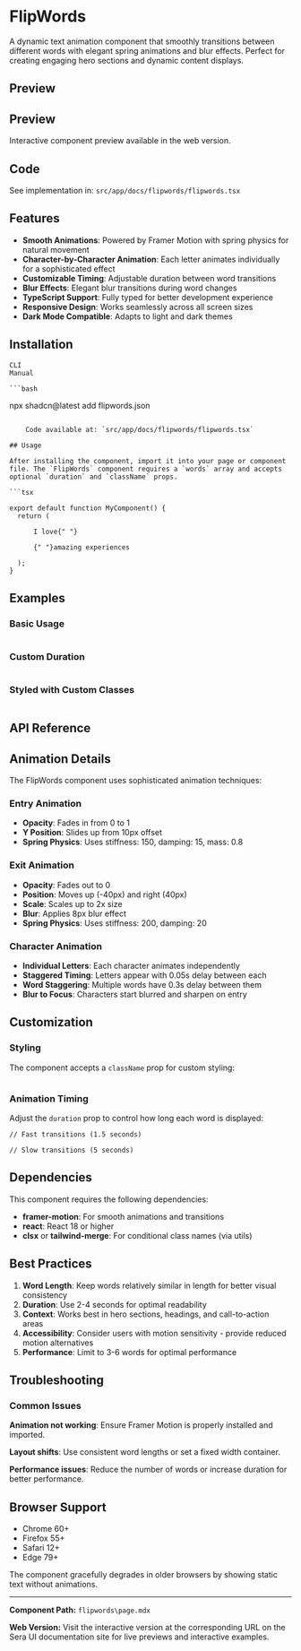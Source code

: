 # FlipWords 

A dynamic text animation component that smoothly transitions between different words with elegant spring animations and blur effects. Perfect for creating engaging hero sections and dynamic content displays.

## Preview

## Preview

Interactive component preview available in the web version.

## Code

See implementation in: `src/app/docs/flipwords/flipwords.tsx`

## Features

- **Smooth Animations**: Powered by Framer Motion with spring physics for natural movement
- **Character-by-Character Animation**: Each letter animates individually for a sophisticated effect
- **Customizable Timing**: Adjustable duration between word transitions
- **Blur Effects**: Elegant blur transitions during word changes
- **TypeScript Support**: Fully typed for better development experience
- **Responsive Design**: Works seamlessly across all screen sizes
- **Dark Mode Compatible**: Adapts to light and dark themes

## Installation

    CLI
    Manual

    ```bash
npx shadcn@latest add flipwords.json
```

    Code available at: `src/app/docs/flipwords/flipwords.tsx`

## Usage

After installing the component, import it into your page or component file. The `FlipWords` component requires a `words` array and accepts optional `duration` and `className` props.

```tsx

export default function MyComponent() {
  return (
    
      I love{" "}
      
      {" "}amazing experiences
    
  );
}
```

## Examples

### Basic Usage

```tsx

```

### Custom Duration

```tsx

```

### Styled with Custom Classes

```tsx

```

## API Reference

## Animation Details

The FlipWords component uses sophisticated animation techniques:

### Entry Animation
- **Opacity**: Fades in from 0 to 1
- **Y Position**: Slides up from 10px offset
- **Spring Physics**: Uses stiffness: 150, damping: 15, mass: 0.8

### Exit Animation
- **Opacity**: Fades out to 0
- **Position**: Moves up (-40px) and right (40px)
- **Scale**: Scales up to 2x size
- **Blur**: Applies 8px blur effect
- **Spring Physics**: Uses stiffness: 200, damping: 20

### Character Animation
- **Individual Letters**: Each character animates independently
- **Staggered Timing**: Letters appear with 0.05s delay between each
- **Word Staggering**: Multiple words have 0.3s delay between them
- **Blur to Focus**: Characters start blurred and sharpen on entry

## Customization

### Styling

The component accepts a `className` prop for custom styling:

```tsx

```

### Animation Timing

Adjust the `duration` prop to control how long each word is displayed:

```tsx
// Fast transitions (1.5 seconds)

// Slow transitions (5 seconds)

```

## Dependencies

This component requires the following dependencies:

- **framer-motion**: For smooth animations and transitions
- **react**: React 18 or higher
- **clsx** or **tailwind-merge**: For conditional class names (via utils)

## Best Practices

1. **Word Length**: Keep words relatively similar in length for better visual consistency
2. **Duration**: Use 2-4 seconds for optimal readability
3. **Context**: Works best in hero sections, headings, and call-to-action areas
4. **Accessibility**: Consider users with motion sensitivity - provide reduced motion alternatives
5. **Performance**: Limit to 3-6 words for optimal performance

## Troubleshooting

### Common Issues

**Animation not working**: Ensure Framer Motion is properly installed and imported.

**Layout shifts**: Use consistent word lengths or set a fixed width container.

**Performance issues**: Reduce the number of words or increase duration for better performance.

## Browser Support

- Chrome 60+
- Firefox 55+
- Safari 12+
- Edge 79+

The component gracefully degrades in older browsers by showing static text without animations.

---

**Component Path:** `flipwords\page.mdx`

**Web Version:** Visit the interactive version at the corresponding URL on the Sera UI documentation site for live previews and interactive examples.
